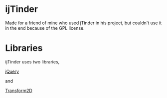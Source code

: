 # ijTinder
Made for a friend of mine who used jTinder in his project, but couldn't use it in the end because of the GPL license.

# Libraries
ijTinder uses two libraries, 

[jQuery](https://jquery.com/)

and

[Transform2D](http://louisremi.github.io/jquery.transform.js/)
